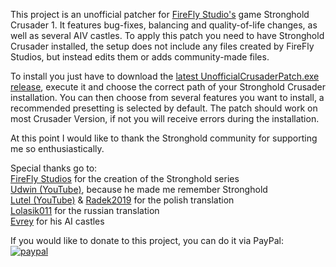 This project is an unofficial patcher for [FireFly Studio's](https://fireflyworlds.com/) game Stronghold Crusader 1.
It features bug-fixes, balancing and quality-of-life changes, as well as several AIV castles.
To apply this patch you need to have Stronghold Crusader installed, the setup does not include any files
created by FireFly Studios, but instead edits them or adds community-made files.

To install you just have to download the [latest UnofficialCrusaderPatch.exe release](https://github.com/Sh0wdown/UnofficialCrusaderPatch/releases), execute it and choose the correct path of your Stronghold Crusader installation. You can then choose from several features you want to install, a recommended presetting is selected by default. The patch should work on most Crusader Version, if not you will receive errors during the installation.


At this point I would like to thank the Stronghold community for supporting me so enthusiastically.

Special thanks go to:  
[FireFly Studios](https://fireflyworlds.com/) for the creation of the Stronghold series  
[Udwin (YouTube)](https://www.youtube.com/user/UdwinLP), because he made me remember Stronghold  
[Lutel (YouTube)](https://www.youtube.com/user/MrLutel05) & [Radek2019](https://github.com/Radek2019) for the polish translation  
[Lolasik011](https://github.com/Lolasik011) for the russian translation  
[Evrey](https://github.com/Evrey) for his AI castles  




If you would like to donate to this project, you can do it via PayPal:  
[![paypal](https://www.paypalobjects.com/en_US/DK/i/btn/btn_donateCC_LG.gif)](https://www.paypal.com/cgi-bin/webscr?cmd=_s-xclick&hosted_button_id=N3PDNDLPQXWPL)
